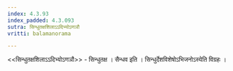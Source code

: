 ```yaml
---
index: 4.3.93
index_padded: 4.3.093
sutra: सिन्धुतक्षशिलाऽऽदिभ्योऽणञौ
vritti: balamanorama

---
```

<<सिन्धुतक्षशिलाऽ‌ऽदिभ्योऽणञौ>> - सिन्धुतक्ष । सैन्धव इति । सिन्धुर्देशविशेषोऽभिजनोऽस्येति विग्रहः । 